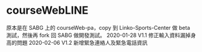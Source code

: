# courseWebLINE
原本是在 SABG 上的 courseWeb-pa，copy 到 Linko-Sports-Center 做 beta 測試，然後再 fork 回 SABG 做開發測試。
2020-01-28 V1.1 修正輸入資料漏掉身高的問題
2020-02-06 V1.2 新增緊急連絡人及緊急電話資訊
